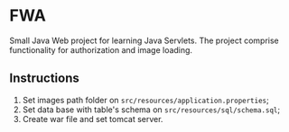 # FWA

Small Java Web project for learning Java Servlets.
The project comprise functionality for authorization and image loading.

## Instructions

1. Set images path folder on `src/resources/application.properties`;
2. Set data base with table's schema on `src/resources/sql/schema.sql`;
3. Create war file and set tomcat server.